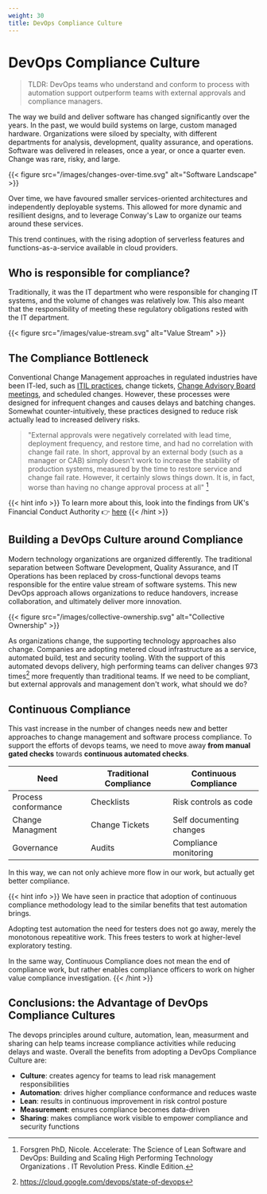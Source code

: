 ```yaml
---
weight: 30
title: DevOps Compliance Culture
---
```


# DevOps Compliance Culture

> TLDR: DevOps teams who understand and conform to process with automation support outperform teams with external approvals and compliance managers.

The way we build and deliver software has changed significantly over the years.  In the past, we would build systems on large, custom managed hardware.  Organizations were siloed by specialty, with different departments for analysis, development, quality assurance, and operations.  Software was delivered in releases, once a year, or once a quarter even.  Change was rare, risky, and large.

{{< figure src="/images/changes-over-time.svg" alt="Software Landscape" >}}

Over time, we have favoured smaller services-oriented architectures and independently deployable systems.  This allowed for more dynamic and resillient designs, and to leverage Conway's Law to organize our teams around these services.

This trend continues, with the rising adoption of serverless features and functions-as-a-service available in cloud providers.

## Who is responsible for compliance?

Traditionally, it was the IT department who were responsible for changing IT systems, and the volume of changes was relatively low.  This also meant that the responsibility of meeting these regulatory obligations rested with the IT department.

{{< figure src="/images/value-stream.svg" alt="Value Stream" >}}

## The Compliance Bottleneck
Conventional Change Management approaches in regulated industries have been IT-led, such as [ITIL practices](https://en.wikipedia.org/wiki/ITIL), change tickets, [Change Advisory Board meetings](https://en.wikipedia.org/wiki/Change-advisory_board), and scheduled changes.  However, these processes were designed for infrequent changes and causes delays and batching changes.  Somewhat counter-intuitively, these practices designed to reduce risk actually lead to increased delivery risks.

> "External approvals were negatively correlated with lead time, deployment frequency, and restore time, and had no correlation with change fail rate. In short, approval by an external body (such as a manager or CAB) simply doesn't work to increase the stability of production systems, measured by the time to restore service and change fail rate. However, it certainly slows things down. It is, in fact, worse than having no change approval process at all" [^20]

{{< hint info >}}
To learn more about this, look into the findings from UK's Financial Conduct Authority 👉 [here](https://www.merkely.com/blog/what-the-fca-found-when-analysing-1-million-production-changes/)
{{< /hint >}}

## Building a DevOps Culture around Compliance

Modern technology organizations are organized differently.  The traditional separation between Software Development, Quality Assurance, and IT Operations has been replaced by cross-functional devops teams responsible for the entire value stream of software systems.  This new DevOps approach allows organizations to reduce handovers, increase collaboration, and ultimately deliver more innovation.

{{< figure src="/images/collective-ownership.svg" alt="Collective Ownership" >}}

As organizations change, the supporting technology approaches also change.  Companies are adopting metered cloud infrastructure as a service, automated build, test and security tooling.  With the support of this automated devops delivery, high performing teams can deliver changes 973 times[^1] more frequently than traditional teams.
If we need to be compliant, but external approvals and management don't work, what should we do?


## Continuous Compliance

This vast increase in the number of changes needs new and better approaches to change management and software process compliance.  To support the efforts of devops teams, we need to move away **from manual gated checks** towards **continuous automated checks**.

| Need | Traditional Compliance | Continuous Compliance |
| ----------- | ----------- | ----------- |
| Process conformance | Checklists | Risk controls as code |
| Change Managment | Change Tickets | Self documenting changes |
| Governance | Audits | Compliance monitoring |

In this way, we can not only achieve more flow in our work, but actually get better compliance.

{{< hint info >}}
We have seen in practice that adoption of continuous compliance methodology lead to the similar benefits that test automation brings.

Adopting test automation the need for testers does not go away, merely the monotonous repeatitive work.  This frees testers to work at higher-level exploratory testing.

In the same way, Continuous Compliance does not mean the end of compliance work, but rather enables compliance officers to work on higher value compliance investigation.
{{< /hint >}}


## Conclusions: the Advantage of DevOps Compliance Cultures

The devops principles around culture, automation, lean, measurment and sharing can help teams increase compliance activities while reducing delays and waste.  Overall the benefits from adopting a DevOps Compliance Culture are:

* **Culture**: creates agency for teams to lead risk management responsibilities
* **Automation**: drives higher compliance conformance and reduces waste
* **Lean**: results in continuous improvement in risk control posture
* **Measurement**: ensures compliance becomes data-driven
* **Sharing**: makes compliance work visible to empower compliance and security functions


[^1]: https://cloud.google.com/devops/state-of-devops
[^20]: Forsgren PhD, Nicole. Accelerate: The Science of Lean Software and DevOps: Building and Scaling High Performing Technology Organizations . IT Revolution Press. Kindle Edition.